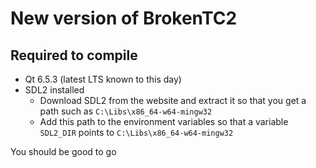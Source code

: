 # New version of BrokenTC2

## Required to compile

- Qt 6.5.3 (latest LTS known to this day)
- SDL2 installed
  - Download SDL2 from the website and extract it so that you get a path such as `C:\Libs\x86_64-w64-mingw32`
  - Add this path to the environment variables so that a variable `SDL2_DIR` points to `C:\Libs\x86_64-w64-mingw32`

You should be good to go